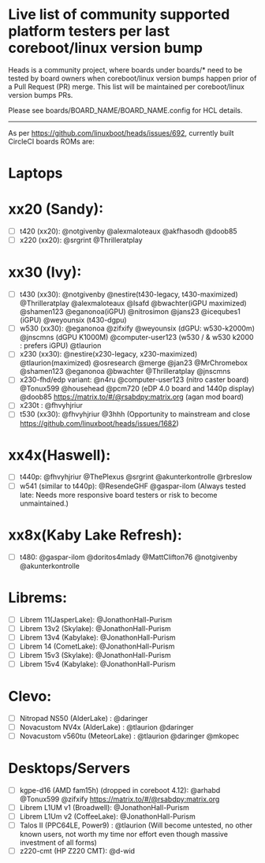 Live list of community supported platform testers per last coreboot/linux version bump
==

Heads is a community project, where boards under boards/* need to be tested by board owners when coreboot/linux version bumps happen prior of a Pull Request (PR) merge.
This list will be maintained per coreboot/linux version bumps PRs.

Please see boards/BOARD_NAME/BOARD_NAME.config for HCL details.

----

As per https://github.com/linuxboot/heads/issues/692, currently built CircleCI boards ROMs are:

Laptops
==

xx20 (Sandy):
===
- [ ] t420 (xx20): @notgivenby @alexmaloteaux @akfhasodh @doob85
- [ ] x220 (xx20): @srgrint @Thrilleratplay

xx30 (Ivy):
===
- [ ] t430 (xx30): @notgivenby @nestire(t430-legacy, t430-maximized) @Thrilleratplay @alexmaloteaux @lsafd @bwachter(iGPU maximized) @shamen123 @eganonoa(iGPU) @nitrosimon @jans23 @icequbes1 (iGPU) @weyounsix (t430-dgpu)
- [ ] w530 (xx30): @eganonoa @zifxify @weyounsix (dGPU: w530-k2000m) @jnscmns (dGPU K1000M) @computer-user123 (w530 / & w530 k2000 : prefers iGPU) @tlaurion
- [ ] x230 (xx30): @nestire(x230-legacy, x230-maximized) @tlaurion(maximized) @osresearch @merge @jan23 @MrChromebox @shamen123 @eganonoa @bwachter @Thrilleratplay @jnscmns 
- [ ] x230-fhd/edp variant: @n4ru @computer-user123 (nitro caster board) @Tonux599 @househead @pcm720 (eDP 4.0 board and 1440p display) @doob85 https://matrix.to/#/@rsabdpy:matrix.org (agan mod board)
- [ ] x230t : @fhvyhjriur
- [ ] t530 (xx30): @fhvyhjriur @3hhh (Opportunity to mainstream and close https://github.com/linuxboot/heads/issues/1682)

xx4x(Haswell):
===
- [ ] t440p: @fhvyhjriur @ThePlexus @srgrint @akunterkontrolle @rbreslow
- [ ] w541 (similar to t440p): @ResendeGHF @gaspar-ilom (Always tested late: Needs more responsive board testers or risk to become unmaintained.)

xx8x(Kaby Lake Refresh):
===
- [ ] t480: @gaspar-ilom @doritos4mlady @MattClifton76 @notgivenby @akunterkontrolle

Librems:
===
- [ ] Librem 11(JasperLake): @JonathonHall-Purism
- [ ] Librem 13v2 (Skylake): @JonathonHall-Purism
- [ ] Librem 13v4 (Kabylake): @JonathonHall-Purism
- [ ] Librem 14 (CometLake): @JonathonHall-Purism
- [ ] Librem 15v3 (Skylake): @JonathonHall-Purism
- [ ] Librem 15v4 (Kabylake): @JonathonHall-Purism

Clevo:
===
- [ ] Nitropad NS50 (AlderLake) : @daringer
- [ ] Novacustom NV4x (AlderLake) : @tlaurion @daringer
- [ ] Novacustom v560tu (MeteorLake) : @tlaurion @daringer @mkopec 

Desktops/Servers
==
- [ ] kgpe-d16 (AMD fam15h) (dropped in coreboot 4.12): @arhabd @Tonux599 @zifxify https://matrix.to/#/@rsabdpy:matrix.org
- [ ] Librem L1UM v1 (Broadwell): @JonathonHall-Purism
- [ ] Librem L1Um v2 (CoffeeLake): @JonathonHall-Purism
- [ ] Talos II (PPC64LE, Power9) : @tlaurion (Will become untested, no other known users, not worth my time nor effort even though massive investment of all forms)
- [ ] z220-cmt (HP Z220 CMT): @d-wid
